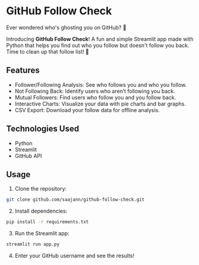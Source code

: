 # GitHub Follow Check

Ever wondered who's ghosting you on GitHub? 🤔

Introducing **GitHub Follow Check**! A fun and simple Streamlit app made with Python that helps you find out who you follow but doesn't follow you back. Time to clean up that follow list! 🚀

## Features

- Follower/Following Analysis: See who follows you and who you follow.
- Not Following Back: Identify users who aren’t following you back.
- Mutual Followers: Find users who follow you and you follow back.
- Interactive Charts: Visualize your data with pie charts and bar graphs.
- CSV Export: Download your follow data for offline analysis.

## Technologies Used

- Python
- Streamlit
- GitHub API

## Usage

1. Clone the repository: 
```bash
git clone github.com/saajann/github-follow-check.git
```

2. Install dependencies: 
```bash
pip install -r requirements.txt
```

3. Run the Streamlit app: 
```bash
streamlit run app.py
```

4. Enter your GitHub username and see the results!